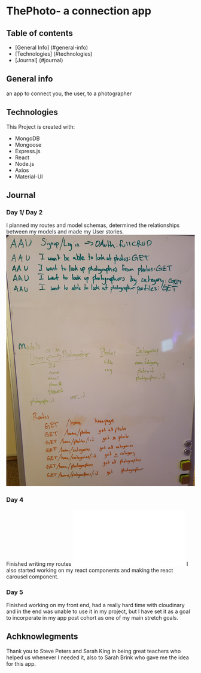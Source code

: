 # ThePhoto- a connection app


## Table of contents
* [General Info] (#general-info)
* [Technologies] (#technologies)
* [Journal] (#journal)

## General info
an app to connect you, the user, to a photographer

## Technologies
This Project is created with:
* MongoDB
* Mongoose
* Express.js
* React
* Node.js
* Axios
* Material-UI

## Journal
### Day 1/ Day 2
I planned my routes and model schemas, determined the relationships between
my models and made my User stories.
![Model Schema](./images/models.jpg)

### Day 4
Finished writing my routes
![index.js](./routes/index.js)
I also started working on my react components and making the react carousel component.

### Day 5
Finished working on my front end, had a really hard time with cloudinary and
in the end was unable to use it in my project, but I have set it as a goal to
incorperate in my app post cohort as one of my main stretch goals.

## Achknowlegments
Thank you to Steve Peters and Sarah King in being great teachers who helped us whenever I needed it, also to Sarah Brink who gave me the idea for this app.